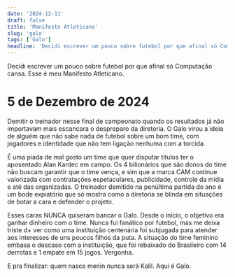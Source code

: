 ```yaml
---
date: '2024-12-11'
draft: false
title: 'Manifesto Atleticano'
slug: 'galo'
tags: ['Galo']
headline: 'Decidi escrever um pouco sobre futebol por que afinal só Computação cansa. Esse é meu Manifesto Atleticano'
---
```


Decidi escrever um pouco sobre futebol por que afinal só Computação cansa. Esse é meu Manifesto Atleticano.

# 5 de Dezembro de 2024
Demitir o treinador nesse final de campeonato quando os resultados já não importavam mais escancara o despreparo da diretoria. O Galo virou a ideia de alguém que não sabe nada de futebol sobre um bom time, com jogadores e identidade que não tem ligação nenhuma com a torcida.

É uma piada de mal gosto um time que quer disputar titulos ter o aposentado Alan Kardec em campo. Os 4 bilionários que são donos do time não buscam garantir que o time vença, e sim que a marca CAM continue valorizada com contratações espetaculares, publicidade, controle da mídia e até das organizadas. O treinador demitido na penúltima partida do ano é um bode expiatório que só mostra como a diretoria se blinda em situações de botar a cara e defender o projeto. 

Esses caras NUNCA quiseram bancar o Galo. Desde o início, o objetivo era ganhar dinheiro com o time. Nunca fui fanático por futebol, mas me deixa triste d+ ver como uma instituição centenária foi subjugada para atender aos interesses de uns poucos filhos da puta. A situação do time feminino embasa o descaso com a instituição, que foi rebaixado do Brasileiro com 14 derrotas e 1 empate em 15 jogos. Vergonha.

E pra finalizar: quem nasce menin nunca será Kalil. Aqui é Galo.